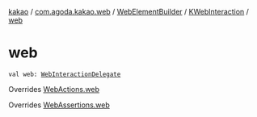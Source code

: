 [kakao](../../../index.md) / [com.agoda.kakao.web](../../index.md) / [WebElementBuilder](../index.md) / [KWebInteraction](index.md) / [web](./web.md)

# web

`val web: `[`WebInteractionDelegate`](../../../com.agoda.kakao.delegate/-web-interaction-delegate/index.md)

Overrides [WebActions.web](../../-web-actions/web.md)

Overrides [WebAssertions.web](../../-web-assertions/web.md)

